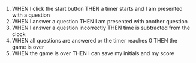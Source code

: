 1.  WHEN I click the start button
    THEN a timer starts and I am presented with a question
2.  WHEN I answer a question
    THEN I am presented with another question
3.  WHEN I answer a question incorrectly
    THEN time is subtracted from the clock
4.  WHEN all questions are answered or the timer reaches 0
    THEN the game is over
5.  WHEN the game is over
    THEN I can save my initials and my score
    
